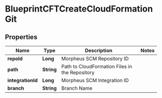 

# BlueprintCFTCreateCloudFormationGit

## Properties

Name | Type | Description | Notes
------------ | ------------- | ------------- | -------------
**repoId** | **Long** | Morpheus SCM Repository ID | 
**path** | **String** | Path to CloudFormation Files in the Repository | 
**integrationId** | **Long** | Morpheus SCM Integration ID | 
**branch** | **String** | Branch Name | 




